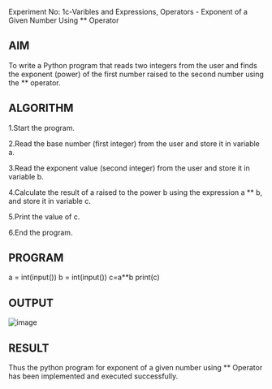 Experiment No: 1c-Varibles and Expressions, Operators - Exponent of a Given Number Using ** Operator

## AIM
To write a Python program that reads two integers from the user and finds the exponent (power) of the first number raised to the second number using the ** operator.

## ALGORITHM
1.Start the program.

2.Read the base number (first integer) from the user and store it in variable a.

3.Read the exponent value (second integer) from the user and store it in variable b.

4.Calculate the result of a raised to the power b using the expression a ** b, and store it in variable c.

5.Print the value of c.

6.End the program.


## PROGRAM

a = int(input())
b = int(input())
c=a**b
print(c)

## OUTPUT
![image](https://github.com/user-attachments/assets/e4c1a0fe-2cc7-47ea-b214-1de13082ed00)

## RESULT
Thus the python program for exponent of a given number using ** Operator has been implemented and executed successfully.
